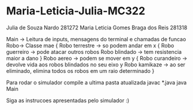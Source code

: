 # Maria-Leticia-Julia-MC322

Julia de Souza Nardo 281272
Maria Leticia Gomes Braga dos Reis 281318

Main -> Leitura de inputs, mensagens do terminal e chamadas de funcao
Robo-> Classe mae {
  Robo terrestre -> so podem andar em x {
    Robo guerreiro -> pode atacar outros robos
    Robo blindado -> tem resistencia maior a dano
  }
  Robo aereo -> podem se mover em y {
    Robo curandeiro -> devolve vida aos robos blindados no seu eixo y
    Robo kamikaze -> ao ser eliminado, elimina todos os robos em um raio determinado
  }

Para rodar o simulador compile a ultima pasta atualizada 
javac *.java
java Main

Siga as instrucoes apresentadas pelo simulador :)
